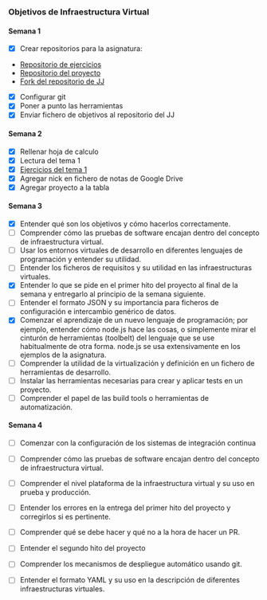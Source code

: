### Objetivos de Infraestructura Virtual

#### Semana 1

-   [x] Crear repositorios para la asignatura:
-   [Repositorio de ejercicios](https://github.com/AGCarlos/IV_1819_Ejercicios)  
-   [Repositorio del proyecto](https://github.com/AGCarlos/IV_1819_Proyecto)
-   [Fork del repositorio de JJ](https://github.com/AGCarlos/IV-18-19)  

-   [x] Configurar git  
-   [x] Poner a punto las herramientas  
-   [x] Enviar fichero de objetivos al repositorio del JJ

#### Semana 2

-   [x] Rellenar hoja de calculo
-   [x] Lectura del tema 1
-   [x] [Ejercicios del tema 1](https://github.com/AGCarlos/IV_1819_Ejercicios/blob/master/Tema1.md)
-   [x] Agregar nick en fichero de notas de Google Drive
-   [x] Agregar proyecto a la tabla

#### Semana 3  

-   [x] Entender qué son los objetivos y cómo hacerlos correctamente.
-   [ ] Comprender cómo las pruebas de software encajan dentro del concepto de infraestructura virtual.
-   [ ] Usar los entornos virtuales de desarrollo en diferentes lenguajes de programación y entender su utilidad.
-   [ ] Entender los ficheros de requisitos y su utilidad en las infraestructuras virtuales.
-   [x] Entender lo que se pide en el primer hito del proyecto al final de la semana y entregarlo al principio de la semana siguiente.
-   [ ] Entender el formato JSON y su importancia para ficheros de configuración e intercambio genérico de datos.
-   [x] Comenzar el aprendizaje de un nuevo lenguaje de programación; por ejemplo, entender cómo node.js hace las cosas, o simplemente mirar el cinturón de herramientas (toolbelt) del lenguaje que se use habitualmente de otra forma. node.js se usa extensivamente en los ejemplos de la asignatura.
-   [ ] Comprender la utilidad de la virtualización y definición en un fichero de herramientas de desarrollo.
-   [ ] Instalar las herramientas necesarias para crear y aplicar tests en un proyecto.
-   [ ] Comprender el papel de las build tools o herramientas de automatización.  

#### Semana 4  

-   [ ] Comenzar con la configuración de los sistemas de integración continua
-   [ ] Comprender cómo las pruebas de software encajan dentro del concepto de infraestructura virtual.
-   [ ] Comprender el nivel plataforma de la infraestructura virtual y su uso en prueba y producción.

-   [ ] Entender los errores en la entrega del primer hito del proyecto y corregirlos si es pertinente.
 -   [ ] Comprender qué se debe hacer y qué no a la hora de hacer un PR.
-   [ ] Entender el segundo hito del proyecto
-   [ ] Comprender los mecanismos de despliegue automático usando git.
-   [ ] Entender el formato YAML y su uso en la descripción de diferentes infraestructuras virtuales.
